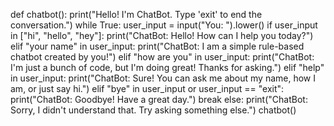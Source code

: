 def chatbot():
    print("Hello! I'm ChatBot. Type 'exit' to end the conversation.")
     while True:
        user_input = input("You: ").lower()
     if user_input in ["hi", "hello", "hey"]:
            print("ChatBot: Hello! How can I help you today?")
      elif "your name" in user_input:
            print("ChatBot: I am a simple rule-based chatbot created by you!")
      elif "how are you" in user_input:
            print("ChatBot: I'm just a bunch of code, but I'm doing great! Thanks for asking.")
      elif "help" in user_input:
            print("ChatBot: Sure! You can ask me about my name, how I am, or just say hi.")
      elif "bye" in user_input or user_input == "exit":
            print("ChatBot: Goodbye! Have a great day.")
            break
      else:
            print("ChatBot: Sorry, I didn't understand that. Try asking something else.")
chatbot()
